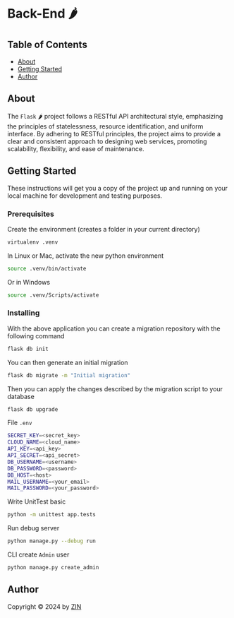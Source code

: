 # Back-End 🌶️

## Table of Contents

- [About](#about)
- [Getting Started](#getting-started)
- [Author](#author)

## About

The `Flask` 🌶️ project follows a RESTful API architectural style, emphasizing the principles of statelessness, resource identification, and uniform interface. By adhering to RESTful principles, the project aims to provide a clear and consistent approach to designing web services, promoting scalability, flexibility, and ease of maintenance.

## Getting Started

These instructions will get you a copy of the project up and running on your local machine for development and testing purposes.

### Prerequisites

Create the environment (creates a folder in your current directory)

```bash
virtualenv .venv
```

In Linux or Mac, activate the new python environment

```bash
source .venv/bin/activate
```

Or in Windows

```bash
source .venv/Scripts/activate
```

### Installing

With the above application you can create a migration repository with the following command

```bash
flask db init
```

You can then generate an initial migration

```bash
flask db migrate -m "Initial migration"
```

Then you can apply the changes described by the migration script to your database

```bash
flask db upgrade
```

File `.env`

```bash
SECRET_KEY=<secret_key>
CLOUD_NAME=<cloud_name>
API_KEY=<api_key>
API_SECRET=<api_secret>
DB_USERNAME=<username>
DB_PASSWORD=<password>
DB_HOST=<host>
MAIL_USERNAME=<your_email>
MAIL_PASSWORD=<your_password>
```

Write UnitTest basic

```bash
python -m unittest app.tests
```

Run debug server

```bash
python manage.py --debug run
```

CLI create `Admin` user

```bash
python manage.py create_admin
```

## Author

Copyright &copy; 2024 by [ZIN](http://www.github.com/zinitdev)
